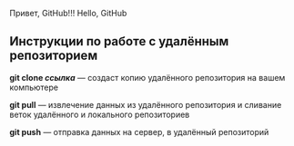 Привет, GitHub!!!
Hello, GitHub

## Инструкции по работе с удалённым репозиторием

**git clone _ссылка_** — создаст копию удалённого репозитория на вашем компьютере

**git pull** — извлечение данных из удалённого репозитория и сливание веток удалённого и локального репозиториев

**git push** — отправка данных на сервер, в удалённый репозиторий

